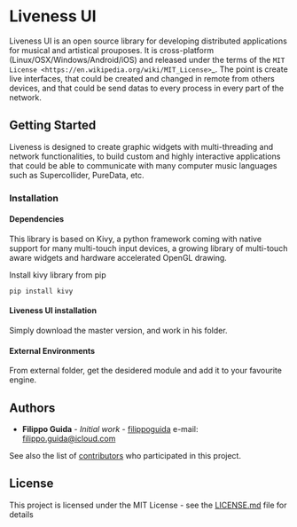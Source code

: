 # Liveness UI

Liveness UI is an open source library for developing distributed applications for
musical and artistical prouposes. It is cross-platform (Linux/OSX/Windows/Android/iOS)
and released under the terms of the `MIT License <https://en.wikipedia.org/wiki/MIT_License>`_.
The point is create live interfaces, that could be created and changed in remote
from others devices, and that could be send datas to every process in every part of the network.

## Getting Started
Liveness is designed to create graphic widgets with multi-threading and network
functionalities, to build custom and highly interactive applications that could be
able to communicate with many computer music languages such as Supercollider, PureData, etc.

### Installation

#### Dependencies
This library is based on Kivy, a python framework coming with native support
for many multi-touch input devices, a growing library of multi-touch aware widgets
and hardware accelerated OpenGL drawing.

Install kivy library from pip

```
pip install kivy
```

#### Liveness UI installation
Simply download the master version, and work in his folder.

#### External Environments
From external folder, get the desidered module and add it to your favourite engine.

## Authors

* **Filippo Guida** - *Initial work* - [filippoguida](https://github.com/filippoguida)
e-mail: filippo.guida@icloud.com

See also the list of [contributors](https://github.com/filippoguida/liveness/contributors) who participated in this project.

## License

This project is licensed under the MIT License - see the [LICENSE.md](LICENSE.md) file for details
